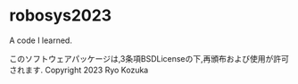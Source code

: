 # robosys2023
A code I learned.


このソフトウェアパッケージは,3条項BSDLicenseの下,再頒布および使用が許可されます.
Copyright 2023 Ryo Kozuka
